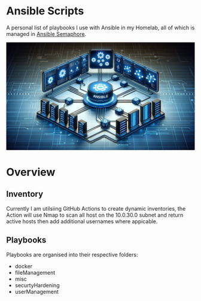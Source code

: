 # Ansible Scripts

A personal list of playbooks I use with Ansible in my Homelab, all of which is managed in [Ansible Semaphore](https://www.ansible-semaphore.com/).

![alt text](/misc/ansible-dalle.png)

# Overview

## Inventory

Currently I am utilsiing GitHub Actions to create dynamic inventories, the Action will use Nmap to scan all host on the 10.0.30.0 subnet and return active hosts then add additional usernames where appicable. 

## Playbooks

Playbooks are organised into their respective folders:
- docker
- fileManagement
- misc
- securtyHardening
- userManagement